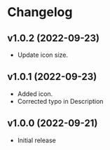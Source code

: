 # Changelog

## v1.0.2 (2022-09-23)
* Update icon size.

## v1.0.1 (2022-09-23)
* Added icon.
* Corrected typo in Description

## v1.0.0 (2022-09-21)
* Initial release
